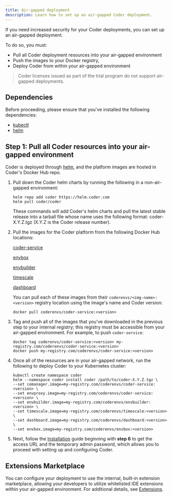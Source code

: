 ```yaml
---
title: Air-gapped deployment
description: Learn how to set up an air-gapped Coder deployment.
---
```


If you need increased security for your Coder deployments, you can set up an
air-gapped deployment.

To do so, you must:

- Pull all Coder deployment resources into your air-gapped environment
- Push the images to your Docker registry,
- Deploy Coder from within your air-gapped environment

> Coder licenses issued as part of the trial program do not support air-gapped
> deployments.

## Dependencies

Before proceeding, please ensure that you've installed the following
dependencies:

- [kubectl](https://kubernetes.io/docs/tasks/tools/install-kubectl/)
- [helm](https://helm.sh/docs/intro/install/)

## Step 1: Pull all Coder resources into your air-gapped environment

Coder is deployed through [helm](https://helm.sh/docs/intro/install/), and the
platform images are hosted in Coder's Docker Hub repo.

1. Pull down the Coder helm charts by running the following in a non-air-gapped
   environment:

   ```console
   helm repo add coder https://helm.coder.com
   helm pull coder/coder
   ```

   These commands will add Coder's helm charts and pull the latest stable
   release into a tarball file whose name uses the following format:
   coder-X.Y.Z.tgz (X.Y.Z is the Coder release number).

1. Pull the images for the Coder platform from the following Docker Hub
   locations:

   [coder-service](https://hub.docker.com/r/coderenvs/coder-service)

   [envbox](https://hub.docker.com/r/coderenvs/envbox)

   [envbuilder](https://hub.docker.com/r/coderenvs/envbuilder)

   [timescale](https://hub.docker.com/r/coderenvs/timescale)

   [dashboard](https://hub.docker.com/r/coderenvs/dashboard)

   You can pull each of these images from their `coderenvs/<img-name>:<version>`
   registry location using the image's name and Coder version:

   ```console
   docker pull coderenvs/coder-service:<version>
   ```

1. Tag and push all of the images that you've downloaded in the previous step to
   your internal registry; this registry must be accessible from your air-gapped
   environment. For example, to push `coder-service`:

   ```console
   docker tag coderenvs/coder-service:<version> my-registry.com/coderenvs/coder-service:<version>
   docker push my-registry.com/coderenvs/coder-service:<version>
   ```

1. Once all of the resources are in your air-gapped network, run the following
   to deploy Coder to your Kubernetes cluster:

   ```console
   kubectl create namespace coder
   helm --namespace coder install coder /path/to/coder-X.Y.Z.tgz \
   --set cemanager.image=my-registry.com/coderenvs/coder-service:<version> \
   --set envproxy.image=my-registry.com/coderenvs/coder-service:<version> \
   --set envbuilder.image=my-registry.com/coderenvs/envbuilder:<version> \
   --set timescale.image=my-registry.com/coderenvs/timescale:<version> \
   --set dashboard.image=my-registry.com/coderenvs/dashboard:<version> \
   --set envbox.image=my-registry.com/coderenvs/envbox:<version>
   ```

1. Next, follow the [Installation](installation.md) guide beginning with **step
   6** to get the access URL and the temporary admin password, which allows you
   to proceed with setting up and configuring Coder.

## Extensions Marketplace

You can configure your deployment to use the internal, built-in extension
marketplace, allowing your developers to utilize whitelisted IDE extensions
within your air-gapped environment. For additional details, see
[Extensions](../admin/environment-management/extensions.md).
